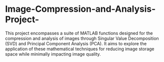 # Image-Compression-and-Analysis-Project-
This project encompasses a suite of MATLAB functions designed for the compression and analysis of images through Singular Value Decomposition (SVD) and Principal Component Analysis (PCA). It aims to explore the application of these mathematical techniques for reducing image storage space while minimally impacting image quality.
